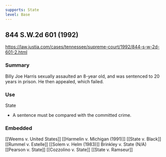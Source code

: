 ```yaml
---
supports: State
level: Base
---
```

## 844 S.W.2d 601 (1992)

https://law.justia.com/cases/tennessee/supreme-court/1992/844-s-w-2d-601-2.html

### Summary

Billy Joe Harris sexually assaulted an 8-year old, and was sentenced to 20 years in prison. He then appealed, which failed. 

### Use

State
* A sentence must be compared with the committed crime. 

### Embedded

[[Weems v. United States]]
[[Harmelin v. Michigan (1991)]]
[[State v. Black]]
[[Rummel v. Estelle]]
[[Solem v. Helm (1983)]]
Brinkley v. State (N/A)
[[Pearson v. State]]
[[Cozzolino v. State]]
[[State v. Ramseur]]
